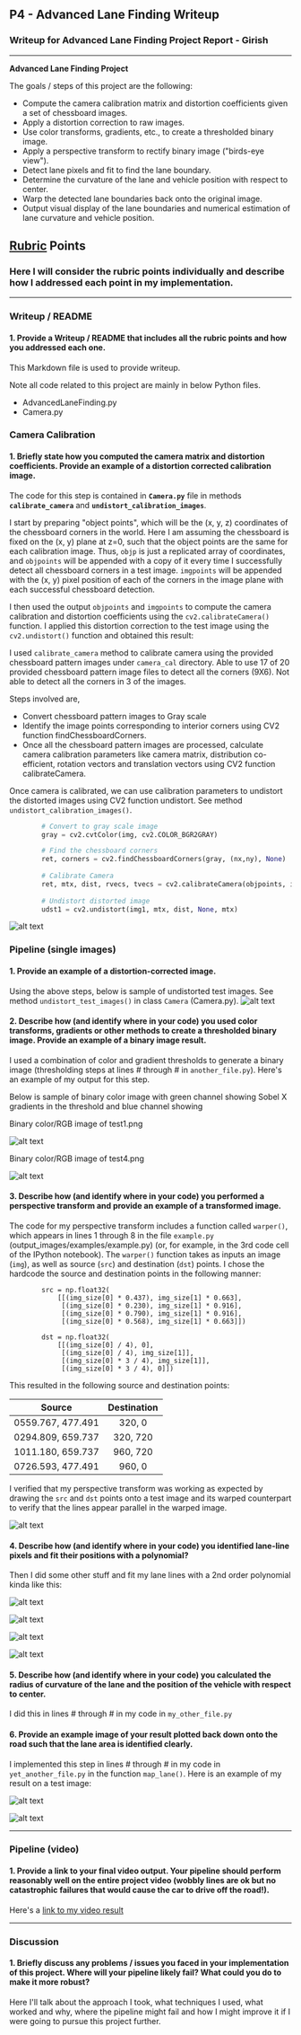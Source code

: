## P4 - Advanced Lane Finding Writeup 
### Writeup for Advanced Lane Finding Project Report - Girish

---

**Advanced Lane Finding Project**

The goals / steps of this project are the following:

* Compute the camera calibration matrix and distortion coefficients given a set of chessboard images.
* Apply a distortion correction to raw images.
* Use color transforms, gradients, etc., to create a thresholded binary image.
* Apply a perspective transform to rectify binary image ("birds-eye view").
* Detect lane pixels and fit to find the lane boundary.
* Determine the curvature of the lane and vehicle position with respect to center.
* Warp the detected lane boundaries back onto the original image.
* Output visual display of the lane boundaries and numerical estimation of lane curvature and vehicle position.

[//]: # (Image References)

[image1]: ./output_images/undistorted_images.png "Undistorted"
[image2]: ./output_images/undistorted_test_images.png "Road Transformed"
[image3]: ./output_images/undistorted_binary_test1.png "Binary Example (test1,jpg)"
[image32]: ./output_images/undistorted_binary_test4.png "Binary Example (test4.jpg)"
[image4]: ./output_images/perspective_3x3.png "Warp Example"
[image41]: ./output_images/hist_3x2.png "Histogram"
[image42]: ./output_images/poly_line1.png "Ploynomial Line"
[image43]: ./output_images/poly_line3x3.png "Ploynomial Line For Test Images"
[image44]: ./output_images/polyFill_line3x3.png "Ploynomial Line Fill For Test Images"
[image5]: ./examples/example_output.jpg "Output"
[image6]: ./output_images/advLaneOnOrig.png "Lane Lines Projected Back on Original Image"
[image61]: ./output_images/advLaneOnOrig2.png "Lane Lines Projected Back on Original Image"
[video1]: ./project_video.mp4 "Video"

## [Rubric](https://review.udacity.com/#!/rubrics/571/view) Points
### Here I will consider the rubric points individually and describe how I addressed each point in my implementation.  

---
### Writeup / README

#### 1. Provide a Writeup / README that includes all the rubric points and how you addressed each one.  

This Markdown file is used to provide writeup.

Note all code related to this project are mainly in below Python files.
* AdvancedLaneFinding.py
* Camera.py

 
### Camera Calibration

#### 1. Briefly state how you computed the camera matrix and distortion coefficients. Provide an example of a distortion corrected calibration image.
The code for this step is contained in **`Camera.py`** file in methods **`calibrate_camera`** and **`undistort_calibration_images`**.

I start by preparing "object points", which will be the (x, y, z) coordinates of the chessboard corners in the 
world. Here I am assuming the chessboard is fixed on the (x, y) plane at z=0, such that the object points are the 
same for each calibration image.  Thus, `objp` is just a replicated array of coordinates, and `objpoints` will be
 appended with a copy of it every time I successfully detect all chessboard corners in a test image.  `imgpoints` 
 will be appended with the (x, y) pixel position of each of the corners in the image plane with each successful 
 chessboard detection.


I then used the output `objpoints` and `imgpoints` to compute the camera calibration and distortion coefficients using the `cv2.calibrateCamera()` function.  I applied this distortion correction to the test image using the `cv2.undistort()` function and obtained this result: 


I used `calibrate_camera` method to calibrate camera using the provided chessboard pattern images under `camera_cal` directory. 
Able to use 17 of 20 provided chessboard pattern image files to detect all the corners (9X6). Not able to detect all the corners in 3 of the images.
 
Steps involved are,
* Convert chessboard pattern images to Gray scale
* Identify the image points corresponding to interior corners using CV2 function findChessboardCorners.
* Once all the chessboard pattern images are processed, calculate camera calibration parameters like camera matrix, 
distribution co-efficient, rotation vectors and translation vectors using CV2 function calibrateCamera.

Once camera is calibrated, we can use calibration parameters to undistort the distorted images using CV2 function undistort.
See method ```undistort_calibration_images()```.

```python
        # Convert to gray scale image
        gray = cv2.cvtColor(img, cv2.COLOR_BGR2GRAY)

        # Find the chessboard corners
        ret, corners = cv2.findChessboardCorners(gray, (nx,ny), None)
        
        # Calibrate Camera
        ret, mtx, dist, rvecs, tvecs = cv2.calibrateCamera(objpoints, imgpoints, img_size, None, None)
        
        # Undistort distorted image
        udst1 = cv2.undistort(img1, mtx, dist, None, mtx)

```  

![alt text][image1]

### Pipeline (single images)

#### 1. Provide an example of a distortion-corrected image.
Using the above steps, below is sample of undistorted test images. See method `undistort_test_images()` in class `Camera` (Camera.py).
![alt text][image2]

#### 2. Describe how (and identify where in your code) you used color transforms, gradients or other methods to create a thresholded binary image.  Provide an example of a binary image result.
I used a combination of color and gradient thresholds to generate a binary image 
(thresholding steps at lines # through # in `another_file.py`).  Here's an example of my 
output for this step.  

Below is sample of binary color image with green channel showing Sobel X gradients in the threshold and blue channel 
showing  

Binary color/RGB image of test1.png 

![alt text][image3]

Binary color/RGB image of test4.png  

![alt text][image32]

#### 3. Describe how (and identify where in your code) you performed a perspective transform and provide an example of a transformed image.

The code for my perspective transform includes a function called `warper()`, which appears in lines 1 through 8 in the file `example.py` (output_images/examples/example.py) (or, for example, in the 3rd code cell of the IPython notebook).  The `warper()` function takes as inputs an image (`img`), as well as source (`src`) and destination (`dst`) points.  I chose the hardcode the source and destination points in the following manner:

```
        src = np.float32(
            [[(img_size[0] * 0.437), img_size[1] * 0.663],
             [(img_size[0] * 0.230), img_size[1] * 0.916],
             [(img_size[0] * 0.790), img_size[1] * 0.916],
             [(img_size[0] * 0.568), img_size[1] * 0.663]])

        dst = np.float32(
            [[(img_size[0] / 4), 0],
             [(img_size[0] / 4), img_size[1]],
             [(img_size[0] * 3 / 4), img_size[1]],
             [(img_size[0] * 3 / 4), 0]])

```
This resulted in the following source and destination points:

| Source           | Destination   | 
|:------------:    |:-------------:| 
| 0559.767, 477.491| 320, 0        | 
| 0294.809, 659.737| 320, 720      |
| 1011.180, 659.737| 960, 720      |
| 0726.593, 477.491| 960, 0        |

I verified that my perspective transform was working as expected by drawing the `src` and `dst` points onto a test image and its warped counterpart to verify that the lines appear parallel in the warped image.

![alt text][image4]

#### 4. Describe how (and identify where in your code) you identified lane-line pixels and fit their positions with a polynomial?

Then I did some other stuff and fit my lane lines with a 2nd order polynomial kinda like this:

![alt text][image41]

![alt text][image42]

![alt text][image43]

![alt text][image44]


#### 5. Describe how (and identify where in your code) you calculated the radius of curvature of the lane and the position of the vehicle with respect to center.

I did this in lines # through # in my code in `my_other_file.py`

#### 6. Provide an example image of your result plotted back down onto the road such that the lane area is identified clearly.

I implemented this step in lines # through # in my code in `yet_another_file.py` in the function `map_lane()`.  Here is an example of my result on a test image:

![alt text][image61]

![alt text][image6]

---

### Pipeline (video)

#### 1. Provide a link to your final video output.  Your pipeline should perform reasonably well on the entire project video (wobbly lines are ok but no catastrophic failures that would cause the car to drive off the road!).

Here's a [link to my video result](./project_video.mp4)

---

### Discussion

#### 1. Briefly discuss any problems / issues you faced in your implementation of this project.  Where will your pipeline likely fail?  What could you do to make it more robust?

Here I'll talk about the approach I took, what techniques I used, what worked and why, where the pipeline might fail and how I might improve it if I were going to pursue this project further.  

